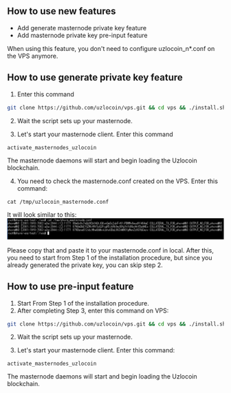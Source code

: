 ## How to use new features
- Add generate masternode private key feature
- Add masternode private key pre-input feature

When using this feature, you don't need to configure uzlocoin_n*.conf on the VPS anymore.

## How to use generate private key feature
1. Enter this command
```bash
git clone https://github.com/uzlocoin/vps.git && cd vps && ./install.sh -p uzlocoin -g
```

2. Wait the script sets up your masternode.

3. Let's start your masternode client. Enter this command
```
activate_masternodes_uzlocoin
```
The masternode daemons will start and begin loading the Uzlocoin blockchain.

4. You need to check the masternode.conf created on the VPS. Enter this command:
```
cat /tmp/uzlocoin_masternode.conf
```

It will look similar to this:
<img src="docs/images/masternode_vps/conf.png" alt="VPS configuration" class="inline"/>

Please copy that and paste it to your masternode.conf in local.
After this, you need to start from Step 1 of the installation procedure, but since you already generated the private key, you can skip step 2.

## How to use pre-input feature
1. Start From Step 1 of the installation procedure.
2. After completing Step 3, enter this command on VPS:
```bash
git clone https://github.com/uzlocoin/vps.git && cd vps && ./install.sh -p uzlocoin --key **GENERATED PRIVATE KEY**
```
2. Wait the script sets up your masternode.

3. Let's start your masternode client. Enter this command:
```
activate_masternodes_uzlocoin
```
The masternode daemons will start and begin loading the Uzlocoin blockchain.

